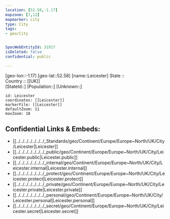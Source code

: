 ```yaml
---
location: [52.58,-1.17] 
mapzoom: [7,12] 
mapmarker: city 
type: City
tags:
- geo/City


SpocWebEntityId: 31917
isDeleted: false
confidential: public

---
```

[geo-lon::-1.17] 
[geo-lat::52.58] 
[name::Leicester] 
State ::  
Country :: [[UK]]  
[StateId::] 
[Population::] 
[Unknown::] 


```leaflet
id: Leicester
coordinates: [[Leicester]] 
markerFile: [[Leicester]] 
defaultZoom: 11 
maxZoom: 18
```


## Confidential Links & Embeds: 
- [[../../../../../../../_Standards/geo/Continent/Europe/Europe~North/UK/City/Leicester|Leicester]] 
- [[../../../../../../../_public/geo/Continent/Europe/Europe~North/UK/City/Leicester.public|Leicester.public]] 
- [[../../../../../../../_internal/geo/Continent/Europe/Europe~North/UK/City/Leicester.internal|Leicester.internal]] 
- [[../../../../../../../_protect/geo/Continent/Europe/Europe~North/UK/City/Leicester.protect|Leicester.protect]] 
- [[../../../../../../../_private/geo/Continent/Europe/Europe~North/UK/City/Leicester.private|Leicester.private]] 
- [[../../../../../../../_personal/geo/Continent/Europe/Europe~North/UK/City/Leicester.personal|Leicester.personal]] 
- [[../../../../../../../_secret/geo/Continent/Europe/Europe~North/UK/City/Leicester.secret|Leicester.secret]] 
